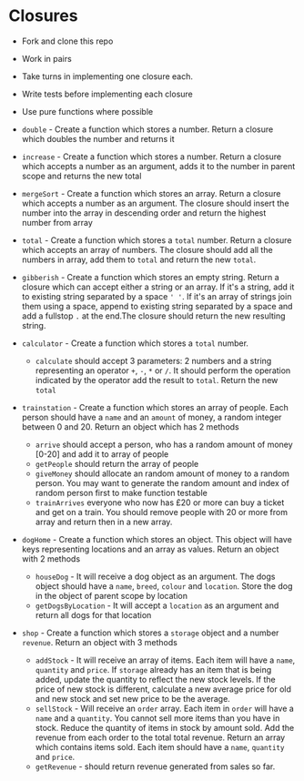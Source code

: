 # Closures

* Fork and clone this repo
* Work in pairs
* Take turns in implementing one closure each.
* Write tests before implementing each closure
* Use pure functions where possible



* `double` - Create a function which stores a number. Return a closure which doubles the number and returns it

* `increase` - Create a function which stores a number. Return a closure which accepts a number as an argument, adds it to the number in parent scope and returns the new total

* `mergeSort` - Create a function which stores an array. Return a closure which accepts a number as an argument. The closure should insert the number into the array in descending order and return the highest number from array
* `total` - Create a function which stores a `total` number. Return a closure which accepts an array of numbers. The closure should add all the numbers in array, add them to `total` and return the new `total`.
* `gibberish` - Create a function which stores an empty string. Return a closure which can accept either a string or an array. If it's a string, add it to existing string separated by a space `' '`. If it's an array of strings join them using a space, append to existing string separated by a space and add a fullstop `.` at the end.The closure should return the new resulting string.
* `calculator` - Create a function which stores a `total` number. 
  * `calculate` should accept 3 parameters: 2 numbers and a string representing an operator `+`, `-`, `*` or `/`. It should perform the operation indicated by the operator add the result to `total`. Return the new `total`
* `trainstation` - Create a function which stores an array of people. Each person should have a `name` and an `amount` of money, a random integer between 0 and 20. Return an object which has 2 methods
  * `arrive` should accept a person, who has a random amount of money \[0-20\] and add it to array of people
  * `getPeople` should return the array of people
  * `giveMoney` should allocate an random amount of money to a random person. You may want to generate the random amount and index of random person first to make function testable
  * `trainArrives` everyone who now has £20 or more can buy a ticket and get on a train. You should remove people with 20 or more from array and return then in a new array.
* `dogHome` - Create a function which stores an object. This object will have keys representing locations and an array as values. Return an object with 2 methods
  * `houseDog` - It will receive a dog object as an argument. The dogs object should have a `name`, `breed`, `colour` and `location`. Store the dog in the object of parent scope by location
  * `getDogsByLocation` - It will  accept a `location` as an argument and return all dogs for that location
* `shop` - Create a function which stores a `storage` object and a number `revenue`. Return an object with 3 methods
  * `addStock` - It will receive an array of items. Each item will have a `name`, `quantity` and `price`. If `storage` already has an item that is being added, update the quantity to reflect the new stock levels. If the price of new stock is different, calculate a new average price for old and new stock and set new price to be the average.
  * `sellStock` - Will receive an `order` array. Each item in `order` will have a `name` and a `quantity`. You cannot sell more items than you have in stock. Reduce the quantity of items in stock by amount sold. Add the revenue from each order to the total total revenue. Return an array which contains items sold. Each item should have a `name`, `quantity` and `price`.
  * `getRevenue` - should return revenue generated from sales so far.
